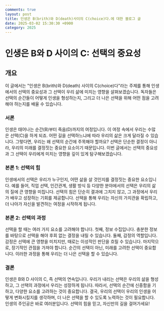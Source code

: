```yaml
---
comments: true
layout: post
title: 인생은 B(brith)와 D(death)사이의 C(choice)다.에 대한 블로그 글
date: 2025-03-02 15:30:30 +0900
category: 2025
---
```


# 인생은 B와 D 사이의 C: 선택의 중요성

## 개요
이 글에서는 "인생은 B(brith)와 D(death) 사이의 C(choice)다"라는 주제를 통해 인생에서의 선택의 중요성과 그 선택이 우리 삶에 미치는 영향을 살펴보겠습니다. 독자들은 선택의 순간들이 어떻게 인생을 형성하는지, 그리고 더 나은 선택을 위해 어떤 점을 고려해야 하는지를 배울 수 있습니다.

### 서론
인생은 태어나는 순간(B)부터 죽음(D)까지의 여정입니다. 이 여정 속에서 우리는 수많은 선택(C)을 하게 되죠. 어떤 길을 선택하느냐에 따라 우리의 삶은 크게 달라질 수 있습니다. 그렇다면, 우리는 왜 선택의 순간에 주목해야 할까요? 선택은 단순한 결정이 아니라, 우리의 미래를 결정짓는 중요한 요소이기 때문입니다. 이번 글에서는 선택의 중요성과 그 선택이 우리에게 미치는 영향을 깊이 있게 탐구해보겠습니다.

### 본론 1: 선택의 힘
인생에서의 선택은 우리가 누구인지, 어떤 삶을 살 것인지를 결정짓는 중요한 요소입니다. 예를 들어, 직업 선택, 인간관계, 생활 방식 등 다양한 분야에서의 선택은 우리의 삶의 질에 큰 영향을 미칩니다. 선택의 힘은 단순히 결과에 그치지 않고, 그 과정에서 우리가 배우고 성장하는 기회를 제공합니다. 선택을 통해 우리는 자신의 가치관을 확립하고, 더 나아가 자신을 발견하는 여정을 시작하게 됩니다.

### 본론 2: 선택의 과정
선택을 할 때는 여러 가지 요소를 고려해야 합니다. 첫째, 정보 수집입니다. 충분한 정보를 바탕으로 선택을 해야 후회 없는 결정을 내릴 수 있습니다. 둘째, 감정의 역할입니다. 감정은 선택에 큰 영향을 미치지만, 때로는 이성적인 판단을 흐릴 수 있습니다. 마지막으로, 장기적인 관점을 가져야 합니다. 순간의 선택이 아닌, 미래를 고려한 선택이 중요합니다. 이러한 과정을 통해 우리는 더 나은 선택을 할 수 있습니다.

### 결론
인생은 B와 D 사이의 C, 즉 선택의 연속입니다. 우리가 내리는 선택은 우리의 삶을 형성하고, 그 선택의 과정에서 우리는 성장하게 됩니다. 따라서, 선택의 순간에 신중함을 기하고, 다양한 요소를 고려하는 것이 중요합니다. 결국, 우리의 선택이 우리의 인생을 어떻게 변화시킬지를 생각하며, 더 나은 선택을 할 수 있도록 노력하는 것이 필요합니다. 인생의 주인공은 바로 여러분입니다. 선택의 힘을 믿고, 자신만의 길을 걸어가세요!